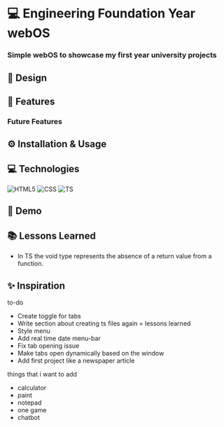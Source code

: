 # 💻 Engineering Foundation Year webOS

### Simple webOS to showcase my first year university projects

## 🎨 Design

## 🎯 Features

### Future Features

## ⚙️ Installation & Usage

## 💻 Technologies

![HTML5](https://img.shields.io/badge/HTML5-E34F26?style=for-the-badge&logo=html5&logoColor=white)
![CSS](https://img.shields.io/badge/CSS3-1572B6?style=for-the-badge&logo=css3&logoColor=white)
![TS](https://img.shields.io/badge/TypeScript-007ACC?style=for-the-badge&logo=typescript&logoColor=white)

## 👀 Demo

## 📚 Lessons Learned

- In TS the void type represents the absence of a return value from a function.

## ✨ Inspiration

to-do

- Create toggle for tabs
- Write section about creating ts files again = lessons learned
- Style menu
- Add real time date menu-bar
- Fix tab opening issue
- Make tabs open dynamically based on the window
- Add first project like a newspaper article

things that i want to add

- calculator
- paint
- notepad
- one game
- chatbot
